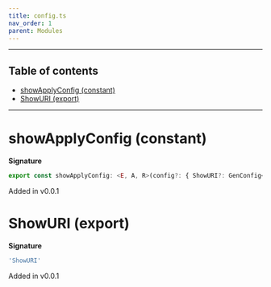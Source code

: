 ```yaml
---
title: config.ts
nav_order: 1
parent: Modules
---
```


---

<h2 class="text-delta">Table of contents</h2>

- [showApplyConfig (constant)](#showapplyconfig-constant)
- [ShowURI (export)](#showuri-export)

---

# showApplyConfig (constant)

**Signature**

```ts
export const showApplyConfig: <E, A, R>(config?: { ShowURI?: GenConfig<Show<A>, R>; }) => GenConfig<Show<A>, R> = ...
```

Added in v0.0.1

# ShowURI (export)

**Signature**

```ts
'ShowURI'
```

Added in v0.0.1
